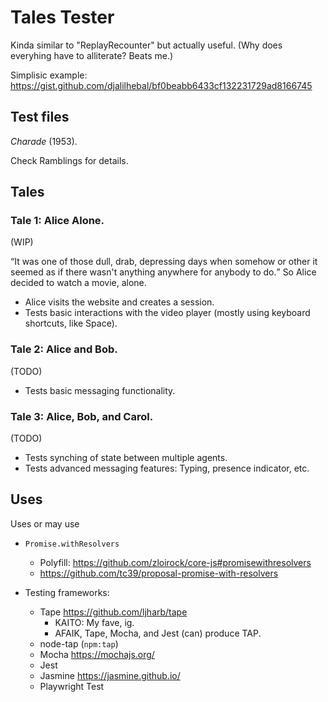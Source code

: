 # Tales Tester

Kinda similar to "ReplayRecounter" but actually useful.
(Why does everyhing have to alliterate? Beats me.)

Simplisic example: https://gist.github.com/djalilhebal/bf0beabb6433cf132231729ad8166745


## Test files

_Charade_ (1953).

Check Ramblings for details.


## Tales

### Tale 1: Alice Alone.

(WIP)

<q class="blunderland narrator">It was one of those dull, drab, depressing days when somehow or other it seemed as if there wasn't anything anywhere for anybody to do.</q>
So Alice decided to watch a movie, alone.

- Alice visits the website and creates a session.
- Tests basic interactions with the video player (mostly using keyboard shortcuts, like Space).


### Tale 2: Alice and Bob.

(TODO)

- Tests basic messaging functionality.

### Tale 3: Alice, Bob, and Carol.

(TODO)

- Tests synching of state between multiple agents.
- Tests advanced messaging features: Typing, presence indicator, etc.


## Uses

Uses or may use

- `Promise.withResolvers`
    * Polyfill: https://github.com/zloirock/core-js#promisewithresolvers
    * https://github.com/tc39/proposal-promise-with-resolvers

- Testing frameworks: 
    * Tape https://github.com/ljharb/tape
        + KAITO: My fave, ig.
        + AFAIK, Tape, Mocha, and Jest (can) produce TAP.
    * node-tap (`npm:tap`)
    * Mocha https://mochajs.org/
    * Jest
    * Jasmine https://jasmine.github.io/
    * Playwright Test


[gutenberg-blunderland]: https://www.gutenberg.org/ebooks/28069 "Alice in Blunderland: An Iridescent Dream by John Kendrick Bangs | Project Gutenberg"
